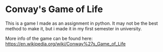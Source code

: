 # Convay's Game of Life

This is a game I made as an assignment in python. It may not be the best method to make it, but i made it in my first semester in university.

More info of the game can be found here: https://en.wikipedia.org/wiki/Conway%27s_Game_of_Life
